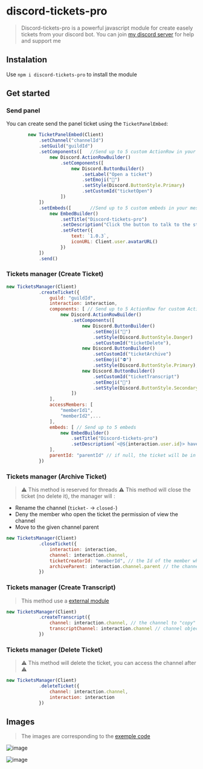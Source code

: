 # discord-tickets-pro
> Discord-tickets-pro is a powerful javascript module for create easely tickets from your discord bot.
> You can join [my discord server](https://discord.gg/x5P9WxynNw) for help and support me

## Instalation
Use ```npm i discord-tickets-pro``` to install the module

## Get started

### Send panel

You can create send the panel ticket using the `TicketPanelEmbed`:
```js
        new TicketPanelEmbed(Client)
            .setChannel("channelId")
            .setGuild("guildId")
            .setComponents([   //Send up to 5 custom ActionRow in your message who can contain buttons and menu
                new Discord.ActionRowBuilder()
                    .setComponents([
                        new Discord.ButtonBuilder()
                            .setLabel("Open a ticket")
                            .setEmoji("🎫")
                            .setStyle(Discord.ButtonStyle.Primary)
                            .setCustomId("ticketOpen")
                    ])
            ])
            .setEmbeds([       //Send up to 5 custom embeds in your message
                new EmbedBuilder()
                    .setTitle("Discord-tickets-pro")
                    .setDescription("Click the button to talk to the staff")
                    .setFotter({
                        text: `1.0.3`,
                        iconURL: Client.user.avatarURL()
                    })
            ])
            .send()
```

### Tickets manager (Create Ticket)
```js
new TicketsManager(Client)
            .createTicket({
                guild: "guildId",
                interaction: interaction,
                components: [ // Send up to 5 ActionRow for custom Actions
                    new Discord.ActionRowBuilder()
                        .setComponents([
                            new Discord.ButtonBuilder()
                                .setEmoji("🚮")
                                .setStyle(Discord.ButtonStyle.Danger)
                                .setCustomId("ticketDelete"),
                            new Discord.ButtonBuilder()
                                .setCustomId("ticketArchive")
                                .setEmoji("⛔")
                                .setStyle(Discord.ButtonStyle.Primary),
                            new Discord.ButtonBuilder()
                                .setCustomId("ticketTranscript")
                                .setEmoji("🪪")
                                .setStyle(Discord.ButtonStyle.Secondary)
                        ])
                ],
                accessMembers: [
                    "memberId1",
                    "memberId2",...
                ],
                embeds: [ // Send up to 5 embeds
                    new EmbedBuilder()
                        .setTitle("Discord-tickets-pro")
                        .setDescription(`<@${interaction.user.id}> have open a tickets.`)
                ],
                parentId: "parentId" // if null, the ticket will be in a thread
            })
```
### Tickets manager (Archive Ticket) 
> ⚠️ This method is reserved for threads ⚠️
This method will close the ticket (no delete it), the manager will :
- Rename the channel (`ticket-` -> `closed-`)
- Deny the member who open the ticket the permission of view the channel
- Move to the given channel parent

```js
new TicketsManager(Client)
            .closeTicket({
                interaction: interaction,
                channel: interaction.channel,
                ticketCreatorId: "memberId", // the Id of the member who opened the ticket
                archiveParent: interaction.channel.parent // the channel parent object, can be null
            })
```

### Tickets manager (Create Transcript)
> This method use a [external module](https://www.npmjs.com/package/discord-html-transcripts)

```js
new TicketsManager(Client)
            .createTranscript({
                channel: interaction.channel, // the channel to "copy" in the transcript
                transcriptChannel: interaction.channel // channel object
            })
```

### Tickets manager (Delete Ticket)
> ⚠️ This method will delete the ticket, you can access the channel after ⚠️

```js
new TicketsManager(Client)
            .deleteTicket({
                channel: interaction.channel,
                interaction: interaction
            })
```



## Images
> The images are corresponding to the [exemple code](https://github.com/lotus64yt/discord-tickets-pro/blob/main/exemple.js)</br>

![image](https://github.com/lotus64yt/discord-tickets-pro/assets/114228798/7a865909-ab37-4c37-9b4f-0d0a4fcce9fa)


![image](https://github.com/lotus64yt/discord-tickets-pro/assets/114228798/b3b6149d-d548-4c2b-b4aa-0fee0f3f64f0)
